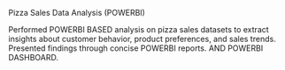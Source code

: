  Pizza Sales Data Analysis (POWERBI)


Performed POWERBI BASED analysis on pizza sales datasets to extract insights about customer behavior, product preferences, and sales trends. Presented findings through concise  POWERBI  reports. AND POWERBI DASHBOARD.
